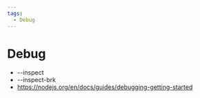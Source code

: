 ```yaml
---
tags:
  - Debug
---
```


# Debug

- --inspect
- --inspect-brk
- https://nodejs.org/en/docs/guides/debugging-getting-started
